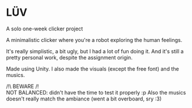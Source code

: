 # LÜV
A solo one-week clicker project

A minimalistic clicker where you're a robot exploring the human feelings.

It's really simplistic, a bit ugly, but I had a lot of fun doing it. And it's still a pretty personal work, despite the assignment origin.

Made using Unity. I also made the visuals (except the free font) and the musics. 

/!\ BEWARE /!\
NOT BALANCED: didn't have the time to test it properly :p
Also the musics doesn't really match the ambiance (went a bit overboard, sry :3)
